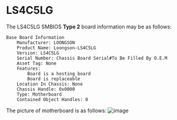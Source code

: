 # LS4C5LG  

The LS4C5LG SMBIOS **Type 2** board information may be as follows:  
```  
Base Board Information
	Manufacturer: LOONGSON
	Product Name: Loongson-LS4C5LG
	Version: LS4C5LG
	Serial Number: Chassis Board Serial#To Be Filled By O.E.M
	Asset Tag: None
	Features:
		Board is a hosting board
		Board is replaceable
	Location In Chassis: None
	Chassis Handle: 0x0000
	Type: Motherboard
	Contained Object Handles: 0
```  
The picture of motherboard is as follows:
![image](https://github.com/loongson/Firmware/blob/main/Image/LS4C5LG.jpg)  

